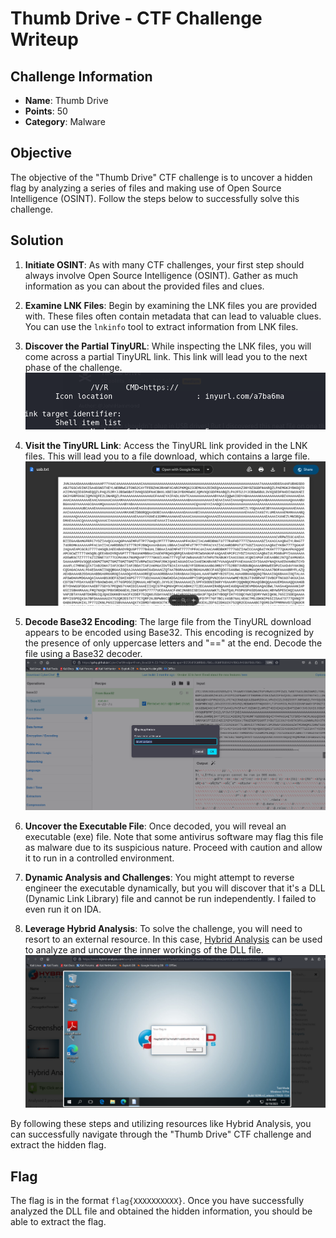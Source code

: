 # Thumb Drive - CTF Challenge Writeup

## Challenge Information
- **Name**: Thumb Drive
- **Points**: 50
- **Category**: Malware

## Objective
The objective of the "Thumb Drive" CTF challenge is to uncover a hidden flag by analyzing a series of files and making use of Open Source Intelligence (OSINT). Follow the steps below to successfully solve this challenge.

## Solution
1. **Initiate OSINT**: As with many CTF challenges, your first step should always involve Open Source Intelligence (OSINT). Gather as much information as you can about the provided files and clues.

2. **Examine LNK Files**: Begin by examining the LNK files you are provided with. These files often contain metadata that can lead to valuable clues. You can use the `lnkinfo` tool to extract information from LNK files.

3. **Discover the Partial TinyURL**: While inspecting the LNK files, you will come across a partial TinyURL link. This link will lead you to the next phase of the challenge.
![URL Link](<url link.png>)

4. **Visit the TinyURL Link**: Access the TinyURL link provided in the LNK files. This will lead you to a file download, which contains a large file.
![Large Text File](<large usb text.png>)

5. **Decode Base32 Encoding**: The large file from the TinyURL download appears to be encoded using Base32. This encoding is recognized by the presence of only uppercase letters and "==" at the end. Decode the file using a Base32 decoder.
![Base32 Decoded](exe.png)

6. **Uncover the Executable File**: Once decoded, you will reveal an executable (exe) file. Note that some antivirus software may flag this file as malware due to its suspicious nature. Proceed with caution and allow it to run in a controlled environment.

7. **Dynamic Analysis and Challenges**: You might attempt to reverse engineer the executable dynamically, but you will discover that it's a DLL (Dynamic Link Library) file and cannot be run independently. I failed to even run it on IDA. 

8. **Leverage Hybrid Analysis**: To solve the challenge, you will need to resort to an external resource. In this case, [Hybrid Analysis](https://www.hybrid-analysis.com/) can be used to analyze and uncover the inner workings of the DLL file.
![Flag](flag.png)

By following these steps and utilizing resources like Hybrid Analysis, you can successfully navigate through the "Thumb Drive" CTF challenge and extract the hidden flag.

## Flag
The flag is in the format `flag{XXXXXXXXXX}`. Once you have successfully analyzed the DLL file and obtained the hidden information, you should be able to extract the flag.
